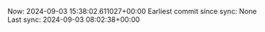 Now: 2024-09-03 15:38:02.611027+00:00 Earliest commit since sync: None Last sync: 2024-09-03 08:02:38+00:00

